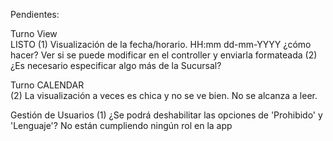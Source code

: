 Pendientes:

Turno View	
    LISTO (1) Visualización de la fecha/horario. HH:mm dd-mm-YYYY ¿cómo hacer? Ver si se puede modificar en el controller y enviarla formateada 
    (2) ¿Es necesario especificar algo más de la Sucursal?

Turno CALENDAR	
    (2) La visualización a veces es chica y no se ve bien. No se alcanza a leer. 

Gestión de Usuarios	
    (1) ¿Se podrá deshabilitar las opciones de 'Prohibido' y 'Lenguaje'? No están cumpliendo ningún rol en la app


	
